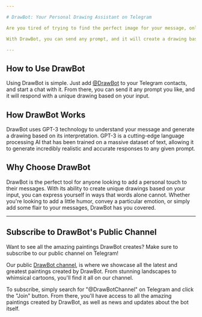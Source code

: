 ```yaml
---

# DrawBot: Your Personal Drawing Assistant on Telegram

Are you tired of trying to find the perfect image for your message, only to be left with endless searching and disappointment? Look no further than DrawBot, your personal drawing assistant on Telegram!

With DrawBot, you can send any prompt, and it will create a drawing based on what you say and how you say it. Powered by GPT-3 technology, DrawBot is the perfect tool for anyone looking to add a little creativity to their messages.

---
```


## How to Use DrawBot

Using DrawBot is simple. Just add <a href="https://t.me/DrawGPTBot" target="_blank">@DrawBot</a> to your Telegram contacts, and start a chat with it. From there, you can send it any prompt you like, and it will respond with a unique drawing based on your input.

## How DrawBot Works

DrawBot uses GPT-3 technology to understand your message and generate a drawing based on its interpretation. GPT-3 is a cutting-edge language processing AI that has been trained on a massive dataset of text, allowing it to generate incredibly realistic and accurate responses to any given prompt.

## Why Choose DrawBot

DrawBot is the perfect tool for anyone looking to add a personal touch to their messages. With its ability to create unique drawings based on your input, you can express yourself in ways that words alone cannot. Whether you're looking to add a little humor, convey a particular emotion, or simply add some flair to your messages, DrawBot has you covered.

---

## Subscribe to DrawBot's Public Channel

Want to see all the amazing paintings DrawBot creates? Make sure to subscribe to our public channel on Telegram!

Our public <a href="https://t.me/drawGPTBotPictures" target="_blank">DrawBot channel</a>, is where we showcase all the latest and greatest paintings created by DrawBot. From stunning landscapes to whimsical cartoons, you'll find it all on our channel.

To subscribe, simply search for "@DrawBotChannel" on Telegram and click the "Join" button. From there, you'll have access to all the amazing paintings created by DrawBot, as well as news and updates about the bot itself.
